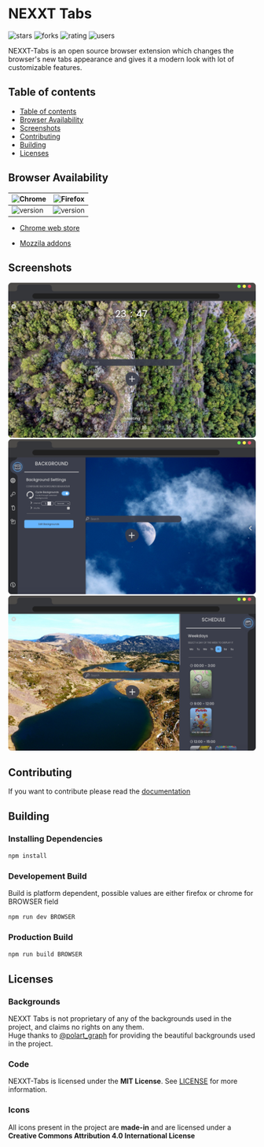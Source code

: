 
# NEXXT Tabs
![stars](https://img.shields.io/github/stars/NoCymer/nexxt-tabs?labelColor=1a1b26&color=E0979F&style=for-the-badge)
![forks](https://img.shields.io/github/forks/NoCymer/nexxt-tabs?labelColor=1a1b26&color=E0979F&style=for-the-badge)
![rating](https://img.shields.io/chrome-web-store/rating/dbocanalfbkfdbpjpnbjmipaidlogbmi?color=%23E0979F&style=for-the-badge&labelColor=1a1b26)
![users](https://img.shields.io/chrome-web-store/users/dbocanalfbkfdbpjpnbjmipaidlogbmi?color=%23E0979F&style=for-the-badge&labelColor=1a1b26)

NEXXT-Tabs is an open source browser extension which changes the browser's new tabs appearance and gives it a modern look with lot of customizable features.

## Table of contents

- [Table of contents](#table-of-contents)
- [Browser Availability](#browser-availability)
- [Screenshots](#screenshots)
- [Contributing](#contributing)
- [Building](#building)
- [Licenses](#licenses)

## Browser Availability

![Chrome](https://raw.githubusercontent.com/alrra/browser-logos/main/src/chrome/chrome_48x48.png) | ![Firefox](https://raw.githubusercontent.com/alrra/browser-logos/main/src/firefox/firefox_48x48.png) |
--- | --- |
![version](https://img.shields.io/chrome-web-store/v/dbocanalfbkfdbpjpnbjmipaidlogbmi?style=for-the-badge&labelColor=1a1b26&color=E0979F) | ![version](https://img.shields.io/amo/v/nexxt-tabs?style=for-the-badge&labelColor=1a1b26&color=E0979F) | 

- [Chrome web store](https://chrome.google.com/webstore/detail/nexxt-tabs/dbocanalfbkfdbpjpnbjmipaidlogbmi)

- [Mozzila addons](https://addons.mozilla.org/en-US/firefox/addon/nexxt-tabs/)

## Screenshots

![Screenshot3](/screenshots/screenshot3.png)
![Screenshot2](/screenshots/screenshot2.png)
![Screenshot1](/screenshots/screenshot1.png)

## Contributing
If you want to contribute please read the [documentation](https://github.com/NoCymer/NEXXT-Tabs/wiki)

## Building

### Installing Dependencies

```bash 
npm install
```

### Developement Build
Build is platform dependent, possible values are either firefox or chrome for BROWSER field
```bash 
npm run dev BROWSER
```

### Production Build

```bash 
npm run build BROWSER
```


## Licenses

### Backgrounds
NEXXT Tabs is not proprietary of any of the backgrounds used in the project, and claims no rights on any them.<br>
Huge thanks to [@polart_graph](https://www.instagram.com/polart_graph) for providing the beautiful backgrounds used in the project.

### Code

NEXXT-Tabs is licensed under the **MIT License**. See [LICENSE](https://github.com/NoCymer/nexxt-tabs/blob/main/LICENSE) for more information.

### Icons
All icons present in the project are **made-in** and are licensed under a **Creative Commons Attribution 4.0 International License**




